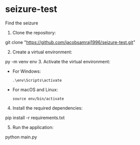# seizure-test

Find the seizure

1. Clone the repository:

git clone "https://github.com/jacobsamraj1996/seizure-test.git"


2. Create a virtual environment:

  py -m venv env
3. Activate the virtual environment:

- For Windows:

  ```
  .\env\Scripts\activate
  ```

- For macOS and Linux:

  ```
  source env/bin/activate
  ```

4. Install the required dependencies:

pip install -r requirements.txt

5. Run the application:

 python main.py


